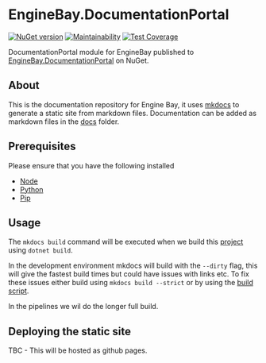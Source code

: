 # EngineBay.DocumentationPortal

[![NuGet version](https://badge.fury.io/nu/EngineBay.DocumentationPortal.svg)](https://badge.fury.io/nu/EngineBay.DocumentationPortal)
[![Maintainability](https://api.codeclimate.com/v1/badges/1b17960d6d125f22eff5/maintainability)](https://codeclimate.com/github/engine-bay/documentation-portal/maintainability)
[![Test Coverage](https://api.codeclimate.com/v1/badges/1b17960d6d125f22eff5/test_coverage)](https://codeclimate.com/github/engine-bay/documentation-portal/test_coverage)

DocumentationPortal module for EngineBay published to [EngineBay.DocumentationPortal](https://www.nuget.org/packages/EngineBay.DocumentationPortal/) on NuGet.

## About

This is the documentation repository for Engine Bay, it uses [mkdocs](https://github.com/mkdocs/mkdocs) to generate a static site from markdown files. Documentation can be added as markdown files in the [docs](./EngineBay.DocumentationPortal/DocumentationPortal/docs/) folder.

## Prerequisites

Please ensure that you have the following installed

- [Node](https://nodejs.org/)
- [Python](https://www.python.org/)
- [Pip](https://pip.pypa.io/en/stable/installation/)

## Usage

The `mkdocs build` command will be executed when we build this [project](./EngineBay.DocumentationPortal/EngineBay.DocumentationPortal.csproj) using `dotnet build`.

In the development environment mkdocs will build with the `--dirty` flag, this will give the fastest build times but could have issues with links etc. To fix these issues either build using `mkdocs build --strict` or by using the [build script](./EngineBay.DocumentationPortal/generate-docs.sh).

In the pipelines we wil do the longer full build.

## Deploying the static site

TBC - This will be hosted as github pages.
